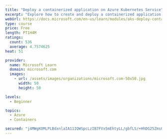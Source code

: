 ```yaml
---
title: "Deploy a containerized application on Azure Kubernetes Service"
excerpt: "Explore how to create and deploy a containerized application by using Azure Kubernetes Service declarative manifest files."
webUrl: https://docs.microsoft.com/en-us/learn/modules/aks-deploy-container-app/
type: course
price: Free
length: PT1H4M
ratings:
  count: 536
  average: 4.7574625
heat: 51

provider:
  name: Microsoft Learn
  domain: microsoft.com
  images:
    - url: /assets/images/organizations/microsoft.com-50x50.jpg
      width: 50
      height: 50

levels:
  - Beginner

topics:
  - Azure
  - Containers

secured: "j4MWgKOMLPLBdxnlaIA11IQWSpcLzIB7FVxSmEhtyLL/gbfLS/+HhDG25Zms00EctAKqikShE17SV0awKm1m1FUgtIoseweYD0NfXGvZVFYgeHGYfuVmM+Lt8JJEN4CUshkEoi0yMSgcQ9wSLQ3zk/plEZbNQTuSmlH3+s4/GZPTpNrY1BXhuXZT7DqZTgYcfTkApN9eLnRT3pB5a7CAPxmP4e8HAH5Nl8ZUiVzsxysjXqi6VlcktvMXY+1o0hqVKs3shPNbD8JvvCeRPXMBY74FGWLUQrED3gyrK8VUxbVQymP06loqTJ/LH+I+R9UfqpSOwr2p+ZU2en5U9/TxTQe/YfqRV1qF4xDA5NhZlpCbQO/wTmp1ek2rpAHEgVS7ZNc6aN+JlcF0Mi8BglcfwGIAKv+/NPY4S9T+oN1gFYA=;yKu9O5LwJrSApPauAY31rA=="
---
```


